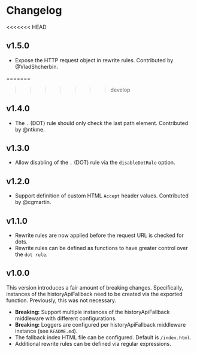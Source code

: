 # Changelog

<<<<<<< HEAD
## v1.5.0
 - Expose the HTTP request object in rewrite rules. Contributed by @VladShcherbin.

=======
>>>>>>> develop
## v1.4.0
 - The `.` (DOT) rule should only check the last path element. Contributed by @ntkme.

## v1.3.0
 - Allow disabling of the `.` (DOT) rule via the `disableDotRule` option.

## v1.2.0
 - Support definition of custom HTML `Accept` header values. Contributed by @cgmartin.

## v1.1.0
 - Rewrite rules are now applied before the request URL is checked for dots.
 - Rewrite rules can be defined as functions to have greater control over the `dot rule`.

## v1.0.0
This version introduces a fair amount of breaking changes. Specifically, instances of the historyApiFallback need to be created via the exported function. Previously, this was not necessary.

 - **Breaking:** Support multiple instances of the historyApiFallback middleware with different configurations.
 - **Breaking:** Loggers are configured per historyApiFallback middleware instance (see `README.md`).
 - The fallback index HTML file can be configured. Default is `/index.html`.
 - Additional rewrite rules can be defined via regular expressions.
